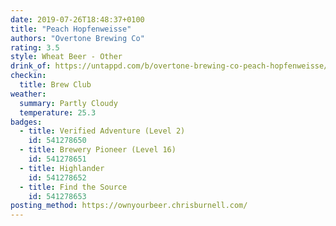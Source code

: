 ```yaml
---
date: 2019-07-26T18:48:37+0100
title: "Peach Hopfenweisse"
authors: "Overtone Brewing Co"
rating: 3.5
style: Wheat Beer - Other
drink_of: https://untappd.com/b/overtone-brewing-co-peach-hopfenweisse/3315658
checkin:
  title: Brew Club
weather:
  summary: Partly Cloudy
  temperature: 25.3
badges:
  - title: Verified Adventure (Level 2)
    id: 541278650
  - title: Brewery Pioneer (Level 16)
    id: 541278651
  - title: Highlander
    id: 541278652
  - title: Find the Source
    id: 541278653
posting_method: https://ownyourbeer.chrisburnell.com/
---
```

